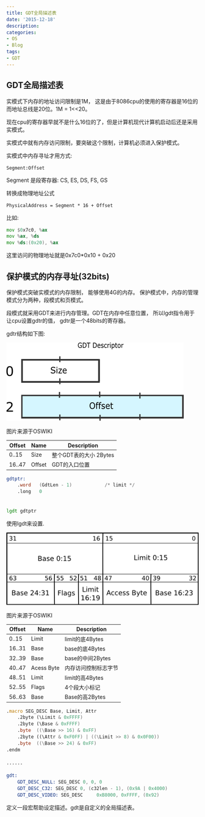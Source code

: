 ```yaml
---
title: GDT全局描述表
date: '2015-12-18'
description:
categories:
- OS
- Blog
tags:
- GDT
---
```



GDT全局描述表
------------------------

实模式下内存的地址访问限制是1M， 这是由于8086cpu的使用的寄存器是16位的 而地址总线是20位。1M = 1<<20。

现在cpu的寄存器早就不是什么16位的了，但是计算机现代计算机启动后还是采用实模式。

实模式中就有内存访问限制，要突破这个限制，计算机必须进入保护模式。

实模式中内存寻址才用方式:
```
Segment:Offset
```
Segment 是段寄存器: CS, ES, DS, FS, GS


转换成物理地址公式
```
PhysicalAddress = Segment * 16 + Offset
```

比如:

```asm
mov $0x7c0, %ax
mov %ax, %ds
mov %ds:(0x20), %ax
```

这里访问的物理地址就是0x7c0*0x10 + 0x20


保护模式的内存寻址(32bits)
-----------------

保护模式突破实模式的内存限制， 能够使用4G的内存。 保护模式中，内存的管理模式分为两种，段模式和页模式。


段模式就采用GDT来进行内存管理。GDT在内存中任意位置， 所以lgdt指令用于让cpu设置gdtr的值， gdtr是一个48bits的寄存器。

gdtr结构如下图:

![gdtr (from OSDev wiki)](https://raw.githubusercontent.com/Joinhack/blog/master/images/gdtr.png)

图片来源于OSWIKI

Offset    | Name        |Description   
---       |---          |--- 
0..15     |Size         |整个GDT表的大小 2Bytes
16..47    |Offset       |GDT的入口位置

```asm
gdtptr:
	.word	(GdtLen - 1)			/* limit */
	.long	0


lgdt gdtptr	

```

使用lgdt来设置.


![GDT (from OSDev wiki)](https://raw.githubusercontent.com/Joinhack/blog/master/images/gdt-descriptor.png)

图片来源于OSWIKI

Offset    | Name        |Description   
---       |---          |--- 
0..15     |Limit        |limit的底4Bytes
16..31    |Base         |base的底4Bytes    
32..39    |Base         |base的中间2Bytes
40..47    |Acess Byte   |内存访问控制标志字节
48..51    |Limit        |limit的高4Bytes
52..55    |Flags        |4个段大小标记
56..63    |Base         |Base的高2Bytes

```asm
.macro SEG_DESC Base, Limit, Attr
	.2byte (\Limit & 0xFFFF)
	.2byte (\Base & 0xFFFF)
	.byte  ((\Base >> 16) & 0xFF)
	.2byte ((\Attr & 0xF0FF) | ((\Limit >> 8) & 0x0F00))
	.byte  ((\Base >> 24) & 0xFF)
.endm

......

gdt:
	GDT_DESC_NULL: SEG_DESC 0, 0, 0
	GDT_DESC_C32: SEG_DESC 0, (c32len - 1), (0x9A | 0x4000)
	GDT_DESC_VIDEO: SEG_DESC     0xB8000, 0xFFFF, (0x92)
```

定义一段宏帮助设定描述。gdt是自定义的全局描述表。


